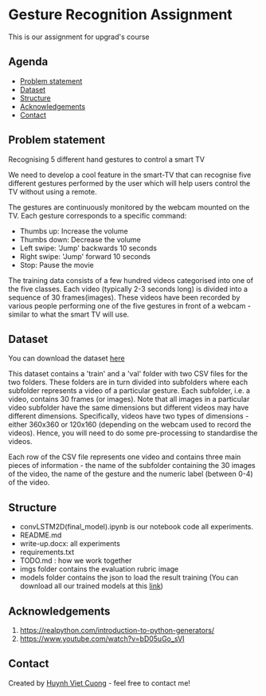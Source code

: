 # Gesture Recognition Assignment
This is our assignment for upgrad's course


## Agenda
* [Problem statement](#problem-statement)
* [Dataset](#approach-methods)
* [Structure](#structure)
* [Acknowledgements](#acknowledgements)
* [Contact](#contact)

## Problem statement
Recognising 5 different hand gestures to control a smart TV

We need to develop a cool feature in the smart-TV that can recognise five different gestures performed by the user which will help users control the TV without using a remote. 

The gestures are continuously monitored by the webcam mounted on the TV. Each gesture corresponds to a specific command:
 - Thumbs up:  Increase the volume
 - Thumbs down: Decrease the volume
 - Left swipe: 'Jump' backwards 10 seconds
 - Right swipe: 'Jump' forward 10 seconds  
 - Stop: Pause the movie
 
The training data consists of a few hundred videos categorised into one of the five classes. Each video (typically 2-3 seconds long) is divided into a sequence of 30 frames(images). These videos have been recorded by various people performing one of the five gestures in front of a webcam - similar to what the smart TV will use. 

## Dataset
You can download the dataset [here](https://drive.google.com/uc?id=1ehyrYBQ5rbQQe6yL4XbLWe3FMvuVUGiL)

This dataset contains a 'train' and a 'val' folder with two CSV files for the two folders. These folders are in turn divided into subfolders where each subfolder represents a video of a particular gesture. Each subfolder, i.e. a video, contains 30 frames (or images). Note that all images in a particular video subfolder have the same dimensions but different videos may have different dimensions. Specifically, videos have two types of dimensions - either 360x360 or 120x160 (depending on the webcam used to record the videos). Hence, you will need to do some pre-processing to standardise the videos. 

 

Each row of the CSV file represents one video and contains three main pieces of information - the name of the subfolder containing the 30 images of the video, the name of the gesture and the numeric label (between 0-4) of the video.

## Structure
* convLSTM2D(final_model).ipynb is our notebook code all experiments. 
* README.md 
* write-up.docx: all experiments
* requirements.txt 
* TODO.md : how we work together
* imgs folder contains the evaluation rubric image
* models folder contains the json to load the result training
(You can download all our trained models at this [link](https://drive.google.com/drive/folders/1tZJGqxkOiC6DFbNHU5S6EqA8Kw5dzZW3?usp=drive_link))

## Acknowledgements
1. https://realpython.com/introduction-to-python-generators/
2. https://www.youtube.com/watch?v=bD05uGo_sVI

## Contact
Created by [Huynh Viet Cuong](https://cuonghv0298.github.io/) - feel free to contact me!
